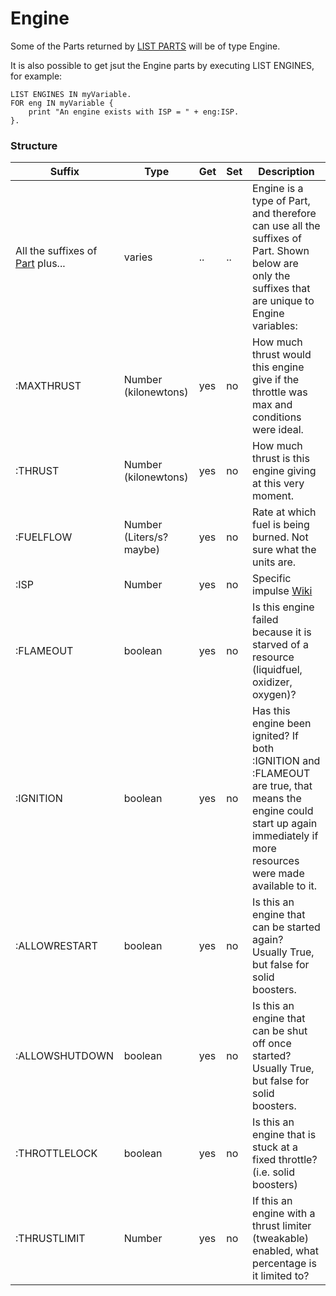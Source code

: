 Engine
======

Some of the Parts returned by [LIST PARTS](../../command/list/index.html#vessel-lists) will be of type Engine.

It is also possible to get jsut the Engine parts by executing LIST ENGINES, for example:

    LIST ENGINES IN myVariable.
    FOR eng IN myVariable {
        print "An engine exists with ISP = " + eng:ISP.
    }.

### Structure

Suffix      | Type      | Get | Set | Description
------------|-----------|-----|-----|--------------------------------------
All the suffixes of [Part](../part/index.html) plus... | varies | .. | .. | Engine is a type of Part, and therefore can use all the suffixes of Part.  Shown below are only the suffixes that are unique to Engine variables:
:MAXTHRUST  | Number (kilonewtons)  | yes | no | How much thrust would this engine give if the throttle was max and conditions were ideal.
:THRUST     | Number (kilonewtons)  | yes | no | How much thrust is this engine giving at this very moment.
:FUELFLOW   | Number (Liters/s? maybe) | yes | no | Rate at which fuel is being burned.  Not sure what the units are.
:ISP        | Number  | yes | no | Specific impulse [Wiki](http://en.wikipedia.org/wiki/Specific_impulse)
:FLAMEOUT   | boolean | yes | no | Is this engine failed because it is starved of a resource (liquidfuel, oxidizer, oxygen)?
:IGNITION   | boolean | yes | no | Has this engine been ignited?  If both :IGNITION and :FLAMEOUT are true, that means the engine could start up again immediately if more resources were made available to it.
:ALLOWRESTART | boolean | yes | no | Is this an engine that can be started again?  Usually True, but false for solid boosters.
:ALLOWSHUTDOWN| boolean | yes | no | Is this an engine that can be shut off once started?  Usually True, but false for solid boosters.
:THROTTLELOCK| boolean | yes | no | Is this an engine that is stuck at a fixed throttle?  (i.e. solid boosters)
:THRUSTLIMIT | Number | yes | no | If this an engine with a thrust limiter (tweakable) enabled, what percentage is it limited to?

